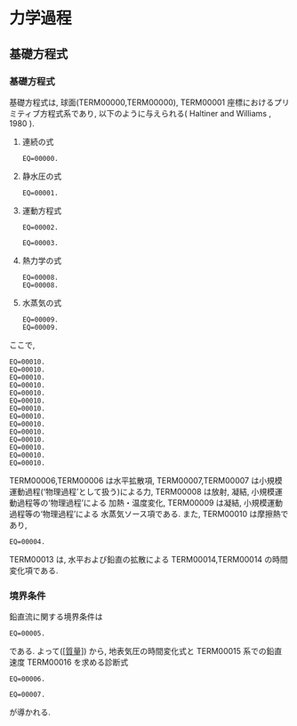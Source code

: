 # 力学過程

## 基礎方程式

### 基礎方程式

基礎方程式は,
球面(TERM00000,TERM00000), TERM00001 座標におけるプリミティブ方程式系であり,
以下のように与えられる( Haltiner and Williams , 1980 ).

1.  連続の式
    
        EQ=00000.

2.  静水圧の式
    
        EQ=00001.

3.  運動方程式
    
        EQ=00002.
    
        EQ=00003.

4.  熱力学の式
    
        EQ=00008.
        EQ=00008.

5.  水蒸気の式
    
        EQ=00009.
        EQ=00009.

ここで,

    EQ=00010.
    EQ=00010.
    EQ=00010.
    EQ=00010.
    EQ=00010.
    EQ=00010.
    EQ=00010.
    EQ=00010.
    EQ=00010.
    EQ=00010.
    EQ=00010.
    EQ=00010.
    EQ=00010.
    EQ=00010.

TERM00006,TERM00006
は水平拡散項,
TERM00007,TERM00007
は小規模運動過程(‘物理過程’として扱う)による力,
TERM00008 は放射, 凝結, 小規模運動過程等の‘物理過程’による
加熱・温度変化,
TERM00009 は凝結, 小規模運動過程等の‘物理過程’による
水蒸気ソース項である.
また, TERM00010 は摩擦熱であり,

    EQ=00004.

TERM00013 は,
水平および鉛直の拡散による TERM00014,TERM00014 の時間変化項である.

### 境界条件

鉛直流に関する境界条件は

    EQ=00005.

である. よって([\[質量\]](#質量)) から,
地表気圧の時間変化式と
TERM00015 系での鉛直速度 TERM00016 を求める診断式

    EQ=00006.

    EQ=00007.

が導かれる.
